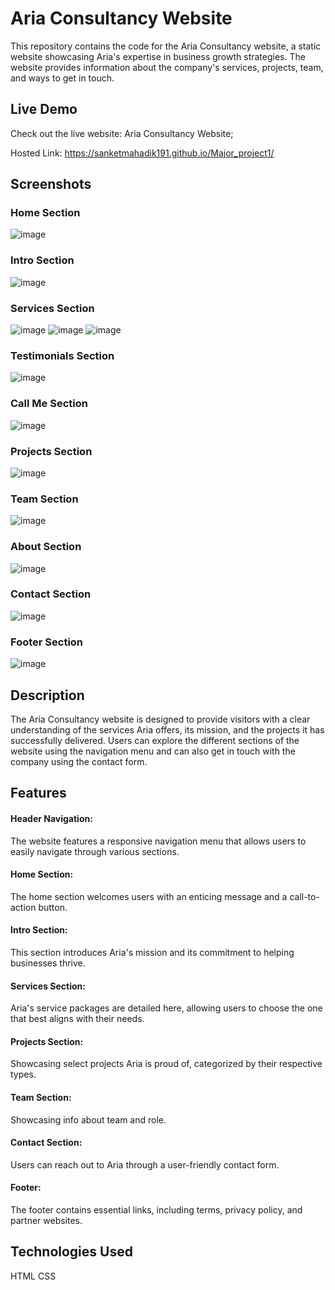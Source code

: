 # Aria Consultancy Website

This repository contains the code for the Aria Consultancy website, a static website showcasing Aria's expertise in business growth strategies. 
The website provides information about the company's services, projects, team, and ways to get in touch.

## Live Demo
Check out the live website: Aria Consultancy Website;

Hosted Link: https://sanketmahadik191.github.io/Major_project1/


## Screenshots

### Home Section
![image](https://github.com/sanketmahadik191/Major_project1/assets/125791466/ece9d2c7-3ba9-4f50-94f8-907cb6bfb91f)

### Intro Section
![image](https://github.com/sanketmahadik191/Major_project1/assets/125791466/dfd022e3-68fd-4b38-8f34-eca85e67a827)

### Services Section
![image](https://github.com/sanketmahadik191/Major_project1/assets/125791466/0b060c6e-81da-4b32-b2ac-0868d18d6019)
![image](https://github.com/sanketmahadik191/Major_project1/assets/125791466/5bb76484-048c-445b-8bc9-954e97a9ac1f)
![image](https://github.com/sanketmahadik191/Major_project1/assets/125791466/bae428af-7167-4e6c-a9cf-7908d2e6efe5)

### Testimonials Section
![image](https://github.com/sanketmahadik191/Major_project1/assets/125791466/ee39fee8-6df6-4805-b6a3-50dde5baf815)

### Call Me Section
![image](https://github.com/sanketmahadik191/Major_project1/assets/125791466/1a78174a-6b70-4f01-81ef-cd5022e4c46d)

### Projects Section
![image](https://github.com/sanketmahadik191/Major_project1/assets/125791466/c086c6a9-d60f-4cfd-86e1-f4e203ebd898)

### Team Section
![image](https://github.com/sanketmahadik191/Major_project1/assets/125791466/8d15415f-2bd2-4531-9471-b75dfddbc32a)

### About Section
![image](https://github.com/sanketmahadik191/Major_project1/assets/125791466/bc90a717-29b4-402d-ad68-60d5be46bb36)

### Contact Section
![image](https://github.com/sanketmahadik191/Major_project1/assets/125791466/4646cc05-f999-476e-a1e8-9ecc0aa09492)

### Footer Section
![image](https://github.com/sanketmahadik191/Major_project1/assets/125791466/af2466d3-5937-4c1c-b146-ca2c111c59b2)


## Description

The Aria Consultancy website is designed to provide visitors with a clear understanding of the services Aria offers, its mission, 
and the projects it has successfully delivered. Users can explore the different sections of the website using the navigation menu and can also get in touch with the company using the contact form.

## Features

#### Header Navigation:
The website features a responsive navigation menu that allows users to easily navigate through various sections.

#### Home Section:
The home section welcomes users with an enticing message and a call-to-action button.

#### Intro Section:
This section introduces Aria's mission and its commitment to helping businesses thrive.

#### Services Section:
Aria's service packages are detailed here, allowing users to choose the one that best aligns with their needs.

#### Projects Section: 
Showcasing select projects Aria is proud of, categorized by their respective types.

#### Team Section:
Showcasing info about team and role.

#### Contact Section:
Users can reach out to Aria through a user-friendly contact form.

#### Footer: 
The footer contains essential links, including terms, privacy policy, and partner websites.

## Technologies Used
HTML
CSS
